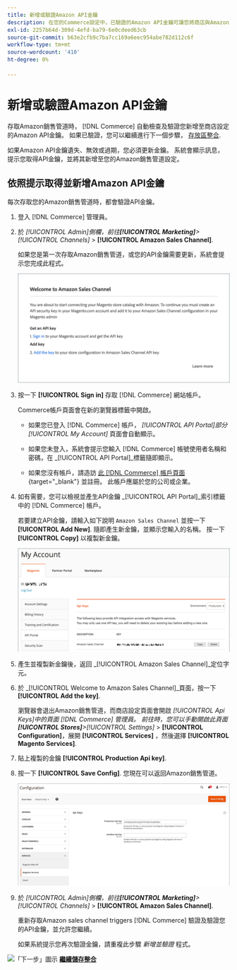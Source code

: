 ```yaml
---
title: 新增或驗證Amazon API金鑰
description: 在您的Commerce設定中，已驗證的Amazon API金鑰可讓您將商店與Amazon賣家帳戶整合。
exl-id: 2257b64d-309d-4efd-ba79-6e0cdeed63cb
source-git-commit: b63e2cfb9c7ba7cc169a6eec954abe782d112c6f
workflow-type: tm+mt
source-wordcount: '410'
ht-degree: 0%

---
```


# 新增或驗證Amazon API金鑰

存取Amazon銷售管道時， [!DNL Commerce] 自動檢查及驗證您新增至商店設定的Amazon API金鑰。 如果已驗證，您可以繼續進行下一個步驟， [存放區整合](./store-integration.md).

如果Amazon API金鑰遺失、無效或過期，您必須更新金鑰。 系統會顯示訊息，提示您取得API金鑰，並將其新增至您的Amazon銷售管道設定。

## 依照提示取得並新增Amazon API金鑰

每次存取您的Amazon銷售管道時，都會驗證API金鑰。

1. 登入 [!DNL Commerce] 管理員。

1. 於 _[!UICONTROL Admin]_側欄，前往&#x200B;**[!UICONTROL Marketing]**>_[!UICONTROL Channels]_ > **[!UICONTROL Amazon Sales Channel]**.

   如果您是第一次存取Amazon銷售管道，或您的API金鑰需要更新，系統會提示您完成此程式。

   ![取得並新增Amazon API金鑰提示](assets/amazon-api-verification-prompt.png)

1. 按一下 **[!UICONTROL Sign in]** 存取 [!DNL Commerce] 網站帳戶。

   Commerce帳戶頁面會在新的瀏覽器標籤中開啟。

   - 如果您已登入 [!DNL Commerce] 帳戶， _[!UICONTROL API Portal]_部分_[!UICONTROL My Account]_ 頁面會自動顯示。

   - 如果您未登入，系統會提示您輸入 [!DNL Commerce] 帳號使用者名稱和密碼，在 _[!UICONTROL API Portal]_標籤隨即顯示。

   - 如果您沒有帳戶，請造訪 [此 [!DNL Commerce] 帳戶頁面](https://account.magento.com/customer/account/login/){target="_blank"} 並註冊。 此帳戶應屬於您的公司或企業。

1. 如有需要，您可以檢視並產生API金鑰 _[!UICONTROL API Portal]_索引標籤中的 [!DNL Commerce] 帳戶。

   若要建立API金鑰，請輸入如下說明 `Amazon Sales Channel` 並按一下 **[!UICONTROL Add New]**. 隨即產生新金鑰，並顯示您輸入的名稱。 按一下 **[!UICONTROL Copy]** 以複製新金鑰。

   ![產生或複製API金鑰](assets/amazon-add-api-key.png)

1. 產生並複製新金鑰後，返回 _[!UICONTROL Amazon Sales Channel]_定位字元。

1. 於 _[!UICONTROL Welcome to Amazon Sales Channel]_頁面，按一下&#x200B;**[!UICONTROL Add the key]**.

   瀏覽器會退出Amazon銷售管道，而商店設定頁面會開啟 _[!UICONTROL Api Keys]_中的頁面 [!DNL Commerce] 管理員。 前往時，您可以手動開啟此頁面&#x200B;**[!UICONTROL Stores]**>_[!UICONTROL Settings]_ > **[!UICONTROL Configuration]**，展開 **[!UICONTROL Services]** ，然後選擇 **[!UICONTROL Magento Services]**.

1. 貼上複製的金鑰 **[!UICONTROL Production Api key]**.

1. 按一下 **[!UICONTROL Save Config]**. 您現在可以返回Amazon銷售管道。

   ![在您的商店設定中新增API金鑰](assets/config-magento-services-api-screen.png)

1. 於 _[!UICONTROL Admin]_側欄，前往&#x200B;**[!UICONTROL Marketing]**>_[!UICONTROL Channels]_ > **[!UICONTROL Amazon Sales Channel]**.

   重新存取Amazon sales channel triggers [!DNL Commerce] 驗證及驗證您的API金鑰，並允許您繼續。

   如果系統提示您再次驗證金鑰，請重複此步驟 _新增並驗證_ 程式。

![「下一步」圖示](assets/btn-next.png) [**繼續儲存整合**](./store-integration.md)
